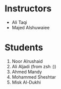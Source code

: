 # Instructors
* Ali Taqi
* Majed Alshuwaiee

# Students
1. Noor Alrushaid
2. Ali Aljadi (from zsh :))
3. Ahmed Mandy
4. Mohammed Sheshtar
5. Misk Al-Dukhi
